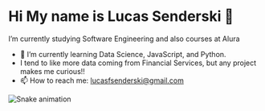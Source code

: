 # Hi My name is Lucas Senderski 👋
I’m currently studying Software Engineering and also courses at Alura 

- 🌱 I’m currently learning Data Science, JavaScript, and Python.
- I tend to like more data coming from Financial Services, but any project makes me curious!!
- 📫 How to reach me: lucasfsenderski@gmail.com


![Snake animation](https://github.com/lucassenderski/blob/output/github-contribution-grid-snake.svg)
